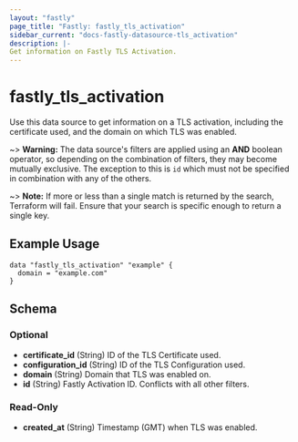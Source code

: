 ```yaml
---
layout: "fastly"
page_title: "Fastly: fastly_tls_activation"
sidebar_current: "docs-fastly-datasource-tls_activation"
description: |-
Get information on Fastly TLS Activation.
---
```


# fastly_tls_activation

Use this data source to get information on a TLS activation, including the certificate used, and the domain on which TLS was enabled.

~> **Warning:** The data source's filters are applied using an **AND** boolean operator, so depending on the combination
of filters, they may become mutually exclusive. The exception to this is `id` which must not be specified in combination
with any of the others.

~> **Note:** If more or less than a single match is returned by the search, Terraform will fail. Ensure that your search is specific enough to return a single key.

## Example Usage

```hcl
data "fastly_tls_activation" "example" {
  domain = "example.com"
}
```
<!-- schema generated by tfplugindocs -->
## Schema

### Optional

- **certificate_id** (String) ID of the TLS Certificate used.
- **configuration_id** (String) ID of the TLS Configuration used.
- **domain** (String) Domain that TLS was enabled on.
- **id** (String) Fastly Activation ID. Conflicts with all other filters.

### Read-Only

- **created_at** (String) Timestamp (GMT) when TLS was enabled.
